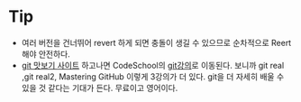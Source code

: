 # Tip
* 여러 버전을 건너뛰어 revert 하게 되면 충돌이 생길 수 있으므로 순차적으로 Reert해야 안전하다. 
* [git 맛보기 사이트](https://try.github.io/levels/1/challenges/1) 하고나면 CodeSchool의 [git강의](http://gitreal.codeschool.com/levels/1)로 이동된다. 보니까 git real ,git real2, Mastering GitHub 이렇게 3강의가 더 있다. git을 더 자세히 배울 수 있을 것 같다는 기대가 든다. 무료이고 영어이다.
